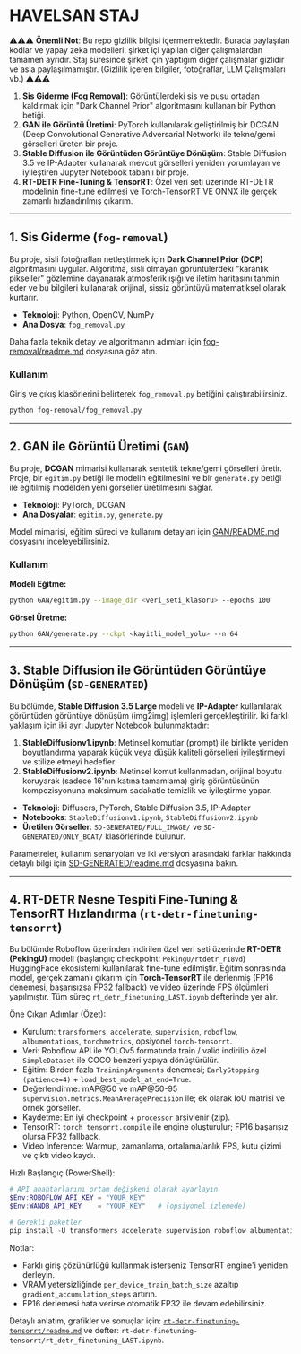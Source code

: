 # HAVELSAN STAJ

⚠️⚠️️️⚠️️️️️ **Önemli Not**: Bu repo gizlilik bilgisi içermemektedir. Burada paylaşılan kodlar ve yapay zeka modelleri, şirket içi yapılan diğer çalışmalardan tamamen ayrıdır. Staj süresince şirket için yaptığım diğer çalışmalar gizlidir ve asla paylaşılmamıştır. (Gizlilik içeren bilgiler, fotoğraflar, LLM Çalışmaları vb.) ⚠️️️⚠️️️⚠️️️

1.  **Sis Giderme (Fog Removal)**: Görüntülerdeki sis ve pusu ortadan kaldırmak için "Dark Channel Prior" algoritmasını kullanan bir Python betiği.
2.  **GAN ile Görüntü Üretimi**: PyTorch kullanılarak geliştirilmiş bir DCGAN (Deep Convolutional Generative Adversarial Network) ile tekne/gemi görselleri üreten bir proje.
3.  **Stable Diffusion ile Görüntüden Görüntüye Dönüşüm**: Stable Diffusion 3.5 ve IP-Adapter kullanarak mevcut görselleri yeniden yorumlayan ve iyileştiren Jupyter Notebook tabanlı bir proje.
4.  **RT-DETR Fine-Tuning & TensorRT**: Özel veri seti üzerinde RT-DETR modelinin fine-tune edilmesi ve Torch-TensorRT VE ONNX ile gerçek zamanlı hızlandırılmış çıkarım.

---

## 1. Sis Giderme (`fog-removal`)

Bu proje, sisli fotoğrafları netleştirmek için **Dark Channel Prior (DCP)** algoritmasını uygular. Algoritma, sisli olmayan görüntülerdeki "karanlık pikseller" gözlemine dayanarak atmosferik ışığı ve iletim haritasını tahmin eder ve bu bilgileri kullanarak orijinal, sissiz görüntüyü matematiksel olarak kurtarır.

- **Teknoloji**: Python, OpenCV, NumPy
- **Ana Dosya**: `fog_removal.py`

Daha fazla teknik detay ve algoritmanın adımları için [fog-removal/readme.md](fog-removal/readme.md) dosyasına göz atın.

### Kullanım

Giriş ve çıkış klasörlerini belirterek `fog_removal.py` betiğini çalıştırabilirsiniz.

```bash
python fog-removal/fog_removal.py
```

---

## 2. GAN ile Görüntü Üretimi (`GAN`)

Bu proje, **DCGAN** mimarisi kullanarak sentetik tekne/gemi görselleri üretir. Proje, bir `egitim.py` betiği ile modelin eğitilmesini ve bir `generate.py` betiği ile eğitilmiş modelden yeni görseller üretilmesini sağlar.

- **Teknoloji**: PyTorch, DCGAN
- **Ana Dosyalar**: `egitim.py`, `generate.py`

Model mimarisi, eğitim süreci ve kullanım detayları için [GAN/README.md](GAN/README.md) dosyasını inceleyebilirsiniz.

### Kullanım

**Modeli Eğitme:**

```bash
python GAN/egitim.py --image_dir <veri_seti_klasoru> --epochs 100
```

**Görsel Üretme:**

```bash
python GAN/generate.py --ckpt <kayitli_model_yolu> --n 64
```

---

## 3. Stable Diffusion ile Görüntüden Görüntüye Dönüşüm (`SD-GENERATED`)

Bu bölümde, **Stable Diffusion 3.5 Large** modeli ve **IP-Adapter** kullanılarak görüntüden görüntüye dönüşüm (img2img) işlemleri gerçekleştirilir. İki farklı yaklaşım için iki ayrı Jupyter Notebook bulunmaktadır:

1.  **StableDiffusionv1.ipynb**: Metinsel komutlar (prompt) ile birlikte yeniden boyutlandırma yaparak küçük veya düşük kaliteli görselleri iyileştirmeyi ve stilize etmeyi hedefler.
2.  **StableDiffusionv2.ipynb**: Metinsel komut kullanmadan, orijinal boyutu koruyarak (sadece 16'nın katına tamamlama) giriş görüntüsünün kompozisyonuna maksimum sadakatle temizlik ve iyileştirme yapar.

- **Teknoloji**: Diffusers, PyTorch, Stable Diffusion 3.5, IP-Adapter
- **Notebooks**: `StableDiffusionv1.ipynb`, `StableDiffusionv2.ipynb`
- **Üretilen Görseller**: `SD-GENERATED/FULL_IMAGE/` ve `SD-GENERATED/ONLY_BOAT/` klasörlerinde bulunur.

Parametreler, kullanım senaryoları ve iki versiyon arasındaki farklar hakkında detaylı bilgi için [SD-GENERATED/readme.md](SD-GENERATED/readme.md) dosyasına bakın.

---

## 4. RT-DETR Nesne Tespiti Fine-Tuning & TensorRT Hızlandırma (`rt-detr-finetuning-tensorrt`)

Bu bölümde Roboflow üzerinden indirilen özel veri seti üzerinde **RT-DETR (PekingU)** modeli (başlangıç checkpoint: `PekingU/rtdetr_r18vd`) HuggingFace ekosistemi kullanılarak fine-tune edilmiştir. Eğitim sonrasında model, gerçek zamanlı çıkarım için **Torch-TensorRT** ile derlenmiş (FP16 denemesi, başarısızsa FP32 fallback) ve video üzerinde FPS ölçümleri yapılmıştır. Tüm süreç `rt_detr_finetuning_LAST.ipynb` defterinde yer alır.

Öne Çıkan Adımlar (Özet):
- Kurulum: `transformers`, `accelerate`, `supervision`, `roboflow`, `albumentations`, `torchmetrics`, opsiyonel `torch-tensorrt`.
- Veri: Roboflow API ile YOLOv5 formatında train / valid indirilip özel `SimpleDataset` ile COCO benzeri yapıya dönüştürülür.
- Eğitim: Birden fazla `TrainingArguments` denemesi; `EarlyStopping (patience=4)` + `load_best_model_at_end=True`.
- Değerlendirme: mAP@50 ve mAP@50-95 `supervision.metrics.MeanAveragePrecision` ile; ek olarak IoU matrisi ve örnek görseller.
- Kaydetme: En iyi checkpoint + `processor` arşivlenir (zip).
- TensorRT: `torch_tensorrt.compile` ile engine oluşturulur; FP16 başarısız olursa FP32 fallback.
- Video Inference: Warmup, zamanlama, ortalama/anlık FPS, kutu çizimi ve çıktı video kaydı.

Hızlı Başlangıç (PowerShell):
```powershell
# API anahtarlarını ortam değişkeni olarak ayarlayın
$Env:ROBOFLOW_API_KEY = "YOUR_KEY"
$Env:WANDB_API_KEY    = "YOUR_KEY"   # (opsiyonel izlemede)

# Gerekli paketler
pip install -U transformers accelerate supervision roboflow albumentations torchmetrics torch-tensorrt
```

Notlar:
- Farklı giriş çözünürlüğü kullanmak isterseniz TensorRT engine'i yeniden derleyin.
- VRAM yetersizliğinde `per_device_train_batch_size` azaltıp `gradient_accumulation_steps` artırın.
- FP16 derlemesi hata verirse otomatik FP32 ile devam edebilirsiniz.

Detaylı anlatım, grafikler ve sonuçlar için: [`rt-detr-finetuning-tensorrt/readme.md`](rt-detr-finetuning-tensorrt/readme.md) ve defter: `rt-detr-finetuning-tensorrt/rt_detr_finetuning_LAST.ipynb`.

